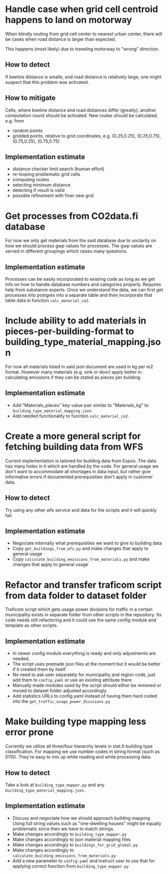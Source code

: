 # Handle case when grid cell centroid happens to land on motorway

When blindly routing from grid cell center to nearest urban center, there will be cases
when road distance is larger than expected.

This happens (most likely) due to traveling motorway to "wrong" direction.

## How to detect

If beeline distance is smalle, and road distance is relatively large, one might suspect
that this problem was activated.

## How to mitigate

Cells, where beeline distance and road distances differ (greatly), another computation
round should be activated. New routes should be calculated, e.g. from
* random points
* gridded points, relative to grid coordinates, e.g. (0.25,0.25), (0.25,0.75), (0.75,0.25), (0.75,0.75)

## Implementation estimate

* distance checker limit search (human effort)
* re-looping problematic grid cells
* computing routes
* selecting minimum distance
* detecting if result is valid
* possible refinement with finer new grid

# Get processes from CO2data.fi database

For now we only get materials from the said database due to unclarity on how we should process gwp values for processes. 
The gwp values are served in different groupings which raises many questions. 

## Implementation estimate

Processes can be easily incorporated to existing code as long as we get info on how to handle database numbers and categories properly.
Requires help from substance experts. Once we understand the data, we can first get processes into postgres into a separate table and 
then incorporate that table data in function `calc_material_co2`. 

# Include ability to add materials in pieces-per-building-format to building_type_material_mapping.json

For now all materials listed in said json document are used in kg per m2 format. However many materials (e.g. sink or door)
apply better in calculating emissions if they can be stated as pieces per building. 

## Implementation estimate

* Add "Materials_pieces" key-value pair similar to "Materials_kg" to `building_type_material_mapping.json`.
* Add needed functionality to function `calc_material_co2`.

# Create a more general script for fetching building data from WFS

Current implementation is tailored for building data from Espoo. The data has many holes in it which are handled by the code. 
For general usage we don't want to accommodate all shortages in data input, but rather give informative errors if documented
prerequisities don't apply in customer data. 

## How to detect

Try using any other wfs service and data for the scripts and it will quickly fail. 

## Implementation estimate

- Negociate internally what prerequisities we want to give to building data
- Copy `get_buildings_from_wfs.py` and make changes that apply to general usage
- Copy `calculate_building_emissions_from_materials.py` and make changes that apply to general usage

# Refactor and transfer traficom script from data folder to dataset folder

Traficom script which gets usage power divisions for traffic in a certain municipality exists in separate folder from 
other scripts in the repository. Its code needs still refactoring and it could use the same config module and template
as other scripts.

## Implementation estimate

- In newer config module everything is ready and only adjustments are needed.
- The script uses premade json files at the moment but it would be better if it created them by itself.
- No need to ask user separately for municipality and region code, just add them to `config.yaml` or use an existing attribute there
- Manually made modules used by the script should either be removed or moved to dataset folder adjusted accordingly. 
- Add statistics URLs to config.yaml instead of having them hard coded into the `get_traffic_usage_power_divisions.py`

# Make building type mapping less error prone

Currently we utilize all three/four hierarchy levels in stat.fi building type classification.
For mapping we use number codes in string format (such as 0110). They're easy to mix up while reading and while processing data.

## How to detect

Take a look at `building_type_mapper.py` and any `building_type_material_mapping.json`. 

## Implementation estimate

- Discuss and negociate how we should approach building mapping. Using full string values such as "one-dwelling houses" might be equally problematic since then we have to match strings. 
- Make changes accordingly to `building_type_mapper.py`
- Make changes accordingly to json material mapping files
- Make changes accordingly to `buildings_for_grid_global.py`
- Make changes accordingly to `calculate_building_emissions_from_materials.py`
- Add a new parameter to `config.yaml` and instruct user to use that for applying correct function from `building_type_mapper.py`
